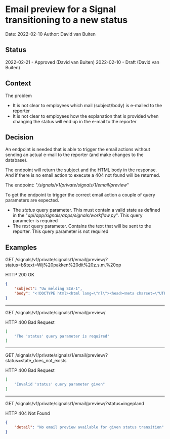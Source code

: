# Email preview for a Signal transitioning to a new status

Date: 2022-02-10
Author: David van Buiten

## Status

2022-02-21 - Approved (David van Buiten)
2022-02-10 - Draft (David van Buiten)

## Context

The problem

- It is not clear to employees which mail (subject/body) is e-mailed to the
  reporter
- It is not clear to employees how the explanation that is provided when
  changing the status will end up in the e-mail to the reporter

## Decision

An endpoint is needed that is able to trigger the email actions without
sending an actual e-mail to the reporter (and make changes to the database).

The endpoint will return the subject and the HTML body in the response. And if
there is no email action to execute a 404 not found will be returned.

The endpoint: "_/signals/v1/private/signals/1/email/preview_"

To get the endpoint to trigger the correct email action a couple of query
parameters are expected.

- The *status* query parameter. This must contain a valid state as defined in
  the "_api/app/signals/apps/signals/workflow.py_". This query parameter is
  required
- The *text* query parameter. Contains the text that will be sent to the
  reporter. This query parameter is not required

## Examples

GET /signals/v1/private/signals/1/email/preview/?status=b&text=Wij%20pakken%20dit%20z.s.m.%20op

HTTP 200 OK

```json
{
    "subject": "Uw melding SIA-1",
    "body": "<!DOCTYPE html><html lang=\"nl\"><head><meta charset=\"UTF-8\"><title>Uw melding SIA-1</title></head><body><p>Geachte melder,</p><p>Op 9 februari 2022 om 13.00 uur hebt u een melding gedaan bij de gemeente. In deze e-mail leest u de stand van zaken van uw melding.</p><p><strong>U liet ons het volgende weten</strong><br />Just some text<br /> Some text on the next line</p><p><strong>Stand van zaken</strong><br />Wij pakken dit z.s.m. op</p><p><strong>Gegevens van uw melding</strong><br />Nummer: SIA-1<br />Gemeld op: 9 februari 2022, 13.00 uur<br />Plaats: Amstel 1, 1011 PN Amsterdam</p><p><strong>Meer weten?</strong><br />Voor vragen over uw melding in Amsterdam kunt u bellen met telefoonnummer 14 020, maandag tot en met vrijdag van 08.00 tot 18.00 uur. Voor Weesp kunt u bellen met 0294 491 391, maandag tot en met vrijdag van 08.30 tot 17.00 uur. Geef dan ook het nummer van uw melding door: SIA-1.</p><p>Met vriendelijke groet,</p><p>Gemeente Amsterdam</p></body></html>"
}
```

--------------------------------------------------------------------------------

GET /signals/v1/private/signals/1/email/preview/

HTTP 400 Bad Request

```json
[
    "The 'status' query parameter is required"
]
```


--------------------------------------------------------------------------------

GET /signals/v1/private/signals/1/email/preview/?status=state_does_not_exists

HTTP 400 Bad Request

```json
[
    "Invalid 'status' query parameter given"
]
```

--------------------------------------------------------------------------------

GET /signals/v1/private/signals/1/email/preview/?status=ingepland

HTTP 404 Not Found

```json
{
    "detail": "No email preview available for given status transition"
}
```
